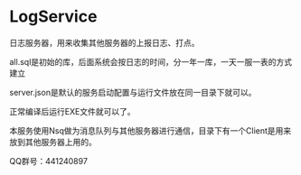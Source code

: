 # LogService
日志服务器，用来收集其他服务器的上报日志、打点。

all.sql是初始的库，后面系统会按日志的时间，分一年一库，一天一服一表的方式建立

server.json是默认的服务启动配置与运行文件放在同一目录下就可以。

正常编译后运行EXE文件就可以了。

本服务使用Nsq做为消息队列与其他服务器进行通信，目录下有一个Client是用来放到其他服务器上用的。

QQ群号：441240897
